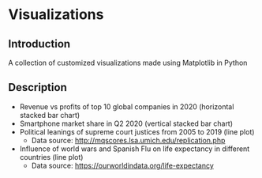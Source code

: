 # Visualizations

## Introduction
A collection of customized visualizations made using Matplotlib in Python

## Description
- Revenue vs profits of top 10 global companies in 2020 (horizontal stacked bar chart)
- Smartphone market share in Q2 2020 (vertical stacked bar chart)
- Political leanings of supreme court justices from 2005 to 2019 (line plot)
  - Data source: http://mqscores.lsa.umich.edu/replication.php
- Influence of world wars and Spanish Flu on life expectancy in different countries (line plot)
  - Data source: https://ourworldindata.org/life-expectancy

